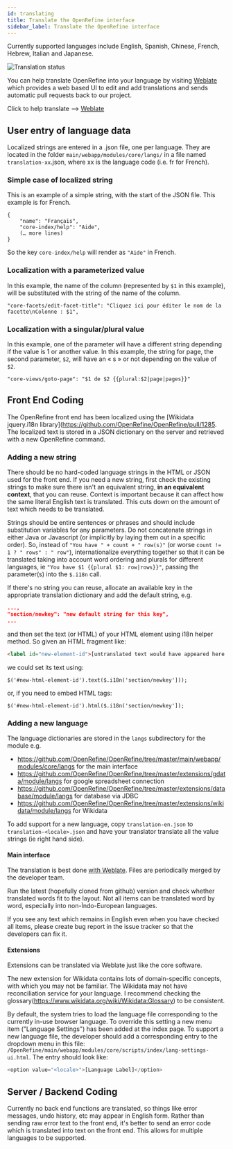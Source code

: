 ```yaml
---
id: translating
title: Translate the OpenRefine interface 
sidebar_label: Translate the OpenRefine interface
---
```


Currently supported languages include English, Spanish, Chinese, French, Hebrew, Italian and Japanese.

![Translation status](https://hosted.weblate.org/widgets/openrefine/-/287x66-grey.png)

You can help translate OpenRefine into your language by visiting [Weblate](https://hosted.weblate.org/engage/openrefine/?utm_source=widget) which provides a web based UI to edit and add translations and sends automatic pull requests back to our project.

Click to help translate --> [Weblate](https://hosted.weblate.org/engage/openrefine/?utm_source=widget)

## User entry of language data ##
 
Localized strings are entered in a .json file, one per language. They are located in the folder `main/webapp/modules/core/langs/` in a file named `translation-xx`.json, where xx is the language code (i.e. fr for French).

### Simple case of localized string ###
This is an example of a simple string, with the start of the JSON file. This example is for French.
```
{
    "name": "Français",
    "core-index/help": "Aide",
    (… more lines)
}
```

So the key `core-index/help` will render as `"Aide"` in French.

### Localization with a parameterized value ###
In this example, the name of the column (represented by `$1` in this example), will be substituted with the string of the name of the column.

`"core-facets/edit-facet-title": "Cliquez ici pour éditer le nom de la facette\nColonne : $1",`

### Localization with a singular/plural value ###
In this example, one of the parameter will have a different string depending if the value is 1 or another value.
In this example, the string for page, the second parameter, `$2`, will have an « s » or not depending on the value of `$2`.

`"core-views/goto-page": "$1 de $2 {{plural:$2|page|pages}}"`

## Front End Coding

The OpenRefine front end has been localized using the [Wikidata jquery.i18n library](https://github.com/OpenRefine/OpenRefine/pull/1285. The localized text is stored in a JSON dictionary on the server and retrieved with a new OpenRefine command.

### Adding a new string

There should be no hard-coded language strings in the HTML or JSON used for the front end.  If you need a new string, first check the existing strings to make sure there isn't an equivalent string, **in an equivalent context**, that you can reuse.  Context is important because it can affect how the same literal English text is translated. This cuts down on the amount of text which needs to be translated.

Strings should be entire sentences or phrases and should include substitution variables for any parameters. Do not concatenate strings in either Java or Javascript (or implicitly by laying them out in a specific order). So, instead of `"You have " + count + " row(s)"` (or worse `count != 1 ? " rows" : " row"`), internationalize everything together so that it can be translated taking into account word ordering and plurals for different languages, ie `"You have $1 {{plural $1: row|rows}}"`, passing the parameter(s) into the `$.i18n` call.

If there's no string you can reuse, allocate an available key in the appropriate translation dictionary and add the default string, e.g.

```json
...,
"section/newkey": "new default string for this key",
...
```

and then set the text (or HTML) of your HTML element using i18n helper method. So given an HTML fragment like:
```html
<label id="new-element-id">[untranslated text would have appeared here before]</label>
```
we could set its text using:
```
$('#new-html-element-id').text($.i18n('section/newkey']));
```
or, if you need to embed HTML tags:
```
$('#new-html-element-id').html($.i18n('section/newkey']);
```

### Adding a new language

The language dictionaries are stored in the `langs` subdirectory for the module e.g.

* https://github.com/OpenRefine/OpenRefine/tree/master/main/webapp/modules/core/langs for the main interface
* https://github.com/OpenRefine/OpenRefine/tree/master/extensions/gdata/module/langs for google spreadsheet connection
* https://github.com/OpenRefine/OpenRefine/tree/master/extensions/database/module/langs for database via JDBC
* https://github.com/OpenRefine/OpenRefine/tree/master/extensions/wikidata/module/langs for Wikidata

To add support for a new language, copy `translation-en.json` to `translation-<locale>.json` and have your translator translate all the value strings (ie right hand side).

#### Main interface
 The translation is best done [with Weblate](https://hosted.weblate.org/engage/openrefine/?utm_source=widget). Files are periodically merged by the developer team.

Run the latest (hopefully cloned from github) version and check whether translated words fit to the layout. Not all items can be translated word by word, especially into non-Ìndo-European languages.

If you see any text which remains in English even when you have checked all items, please create bug report in the issue tracker so that the developers can fix it.

#### Extensions

Extensions can be translated via Weblate just like the core software.

The new extension for Wikidata contains lots of domain-specific concepts, with which you may not be familiar. The Wikidata may not have reconciliation service for your language. I recommend checking the glossary(https://www.wikidata.org/wiki/Wikidata:Glossary) to be consistent.

By default, the system tries to load the language file corresponding to the currently in-use browser language. To override this setting a new menu item ("Language Settings") has been added at the index page.
To support a new language file, the developer should add a corresponding entry to the dropdown menu in this file: `/OpenRefine/main/webapp/modules/core/scripts/index/lang-settings-ui.html`. The entry should look like:
```javascript
<option value="<locale>">[Language Label]</option>
```

## Server / Backend Coding

Currently no back end functions are translated, so things like error messages, undo history, etc may appear in English form. Rather than sending raw error text to the front end, it's better to send an error code which is translated into text on the front end. This allows for multiple languages to be supported.
